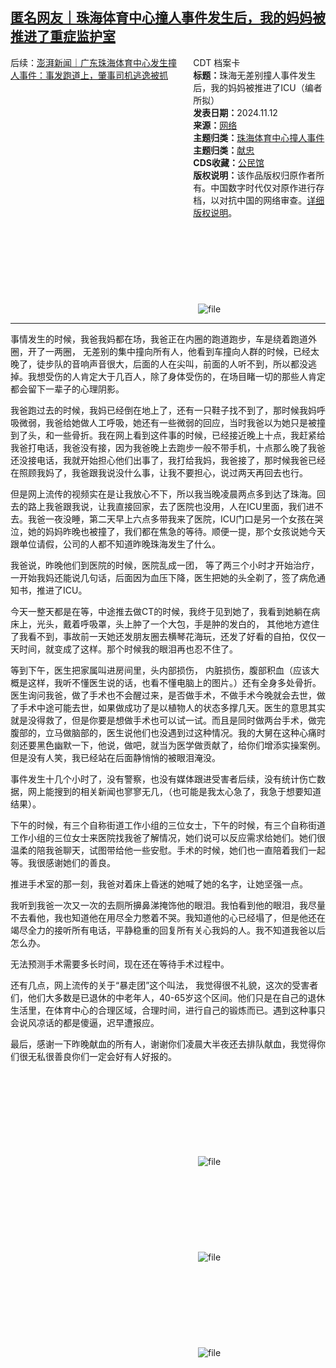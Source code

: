 <!--1731412399000-->
[匿名网友｜珠海体育中心撞人事件发生后，我的妈妈被推进了重症监护室](https://chinadigitaltimes.net/chinese/712991.html)
------

<div style="width:42%;float:right;padding-left:20px;"><div class="su-spoiler su-spoiler-style-fancy su-spoiler-icon-chevron-circle su-spoiler-closed" data-scroll-offset="0" data-anchor-in-url="no"><div class="su-spoiler-title" tabindex="0" role="button"><span class="su-spoiler-icon"></span>CDT 档案卡</div><div class="su-spoiler-content su-u-clearfix su-u-trim"><strong>标题：</strong>珠海无差别撞人事件发生后，我的妈妈被推进了ICU（编者所拟）<br><strong>发表日期：</strong>2024.11.12<br><strong>来源：</strong><a href="" target="_blank">网络</a><br><strong>主题归类：</strong><a href="https://chinadigitaltimes.net/space/珠海体育中心撞人事件" target="_blank">珠海体育中心撞人事件</a><br><strong>主题归类：</strong><a href="https://chinadigitaltimes.net/space/献忠" target="_blank">献忠</a><br><strong>CDS收藏：</strong><a href="https://chinadigitaltimes.net/space/%E5%85%AC%E6%B0%91%E9%A6%86" target="_blank" rel="noopener">公民馆</a><br><strong>版权说明：</strong>该作品版权归原作者所有。中国数字时代仅对原作进行存档，以对抗中国的网络审查。<a href="https://chinadigitaltimes.net/chinese/copyright">详细版权说明</a>。</div></div></div><p>后续：<a href="https://news.qq.com/rain/a/20241111A09T2Q00" title="澎湃新闻｜广东珠海体育中心发生撞人事件：事发跑道上，肇事司机逃逸被抓">澎湃新闻｜广东珠海体育中心发生撞人事件：事发跑道上，肇事司机逃逸被抓</a></p><p><img decoding="async" src="data:image/svg+xml,%3Csvg%20xmlns='http://www.w3.org/2000/svg'%20viewBox='0%200%200%200'%3E%3C/svg%3E" alt="file" data-lazy-src="https://chinadigitaltimes.net/chinese/files/2024/11/image-1731409291927.png"><noscript><img decoding="async" src="https://chinadigitaltimes.net/chinese/files/2024/11/image-1731409291927.png" alt="file"></noscript></p><hr><p>事情发生的时候，我爸我妈都在场，我爸正在内圈的跑道跑步，车是绕着跑道外圈，开了一两圈， 无差别的集中撞向所有人，他看到车撞向人群的时候，已经太晚了，徒步队的音响声音很大，后面的人在尖叫，前面的人听不到，所以都没逃掉。我想受伤的人肯定大于几百人，除了身体受伤的，在场目睹一切的那些人肯定都会留下一辈子的心理阴影。</p><p>我爸跑过去的时候，我妈已经倒在地上了，还有一只鞋子找不到了，那时候我妈呼吸微弱，我爸给她做人工呼吸，她还有一些微弱的回应，当时我爸以为她只是被撞到了头，和一些骨折。我在网上看到这件事的时候，已经接近晚上十点，我赶紧给我爸打电话，我爸没有接，因为我爸晚上去跑步一般不带手机，十点那么晚了我爸还没接电话，我就开始担心他们出事了，我打给我妈，我爸接了，那时候我爸已经在照顾我妈了，我爸跟我说没什么事，让我不要担心，说过两天再回去也行。</p><p>但是网上流传的视频实在是让我放心不下，所以我当晚凌晨两点多到达了珠海。回去的路上我爸跟我说，让我直接回家，去了医院也没用，人在ICU里面，我们进不去。我爸一夜没睡，第二天早上六点多带我来了医院，ICU门口是另一个女孩在哭泣，她的妈妈昨晚也被撞了，我们都在焦急的等待。顺便一提，那个女孩说她今天跟单位请假，公司的人都不知道昨晚珠海发生了什么。</p><p>我爸说，昨晚他们到医院的时候，医院乱成一团， 等了两三个小时才开始治疗，一开始我妈还能说几句话，后面因为血压下降，医生把她的头全剃了，签了病危通知书，推进了ICU。</p><p>今天一整天都是在等，中途推去做CT的时候，我终于见到她了，我看到她躺在病床上，光头，戴着呼吸罩，头上肿了一个大包，手是肿的发白的， 其他地方遮住了我看不到，事故前一天她还发朋友圈去横琴花海玩，还发了好看的自拍，仅仅一天时间，就变成了这样。那个时候我的眼泪再也忍不住了。</p><p>等到下午，医生把家属叫进房间里，头内部损伤， 内脏损伤，腹部积血（应该大概是这样，我听不懂医生说的话，也看不懂电脑上的图片。）还有全身多处骨折。医生询问我爸，做了手术也不会醒过来，是否做手术，不做手术今晚就会去世，做了手术中途可能去世，如果做成功了是以植物人的状态多撑几天。医生的意思其实就是没得救了，但是你要是想做手术也可以试一试。而且是同时做两台手术，做完腹部的，立马做脑部的，医生说他们也没遇到过这种情况。我的大舅在这种心痛时刻还要黑色幽默一下，他说，做吧，就当为医学做贡献了，给你们增添实操案例。但是没有人笑，我已经站在后面静悄悄的被眼泪淹没。</p><p>事件发生十几个小时了，没有警察，也没有媒体跟进受害者后续，没有统计伤亡数据，网上能搜到的相关新闻也寥寥无几，（也可能是我太心急了，我急于想要知道结果）。</p><p>下午的时候，有三个自称街道工作小组的三位女士，下午的时候，有三个自称街道工作小组的三位女士来医院找我爸了解情况，她们说可以反应需求给她们。她们很温柔的陪我爸聊天，试图带给他一些安慰。手术的时候，她们也一直陪着我们一起等。我很感谢她们的善良。</p><p>推进手术室的那一刻，我爸对着床上昏迷的她喊了她的名字，让她坚强一点。</p><p>我听到我爸一次又一次的去厕所擤鼻涕掩饰他的眼泪。我怕看到他的眼泪，我尽量不去看他，我也知道他在用尽全力憋着不哭。我知道他的心已经塌了，但是他还在竭尽全力的接听所有电话，平静稳重的回复所有关心我妈的人。我不知道我爸以后怎么办。</p><p>无法预测手术需要多长时间，现在还在等待手术过程中。</p><p>还有几点，网上流传的关于“暴走团”这个叫法， 我觉得很不礼貌，这次的受害者们，他们大多数是已退休的中老年人，40-65岁这个区间。他们只是在自己的退休生活里，在体育中心的合理区域，合理时间，进行自己的锻炼而已。遇到这种事只会说风凉话的都是傻逼，迟早遭报应。</p><p>最后，感谢一下昨晚献血的所有人，谢谢你们凌晨大半夜还去排队献血，我觉得你们很无私很善良你们一定会好有人好报的。</p><p><img decoding="async" src="data:image/svg+xml,%3Csvg%20xmlns='http://www.w3.org/2000/svg'%20viewBox='0%200%200%200'%3E%3C/svg%3E" alt="file" data-lazy-src="https://chinadigitaltimes.net/chinese/files/2024/11/image-1731412130996.png"><noscript><img decoding="async" src="https://chinadigitaltimes.net/chinese/files/2024/11/image-1731412130996.png" alt="file"></noscript><br><img decoding="async" src="data:image/svg+xml,%3Csvg%20xmlns='http://www.w3.org/2000/svg'%20viewBox='0%200%200%200'%3E%3C/svg%3E" alt="file" data-lazy-src="https://chinadigitaltimes.net/chinese/files/2024/11/image-1731412137157.png"><noscript><img decoding="async" src="https://chinadigitaltimes.net/chinese/files/2024/11/image-1731412137157.png" alt="file"></noscript><br><img decoding="async" src="data:image/svg+xml,%3Csvg%20xmlns='http://www.w3.org/2000/svg'%20viewBox='0%200%200%200'%3E%3C/svg%3E" alt="file" data-lazy-src="https://chinadigitaltimes.net/chinese/files/2024/11/image-1731412142644.png"><noscript><img decoding="async" src="https://chinadigitaltimes.net/chinese/files/2024/11/image-1731412142644.png" alt="file"></noscript></p><div class="addtoany_share_save_container addtoany_content addtoany_content_bottom"><div class="a2a_kit a2a_kit_size_32 addtoany_list" data-a2a-url="https://chinadigitaltimes.net/chinese/712991.html" data-a2a-title="匿名网友｜珠海体育中心撞人事件发生后，我的妈妈被推进了重症监护室"><a class="a2a_button_facebook" href="https://www.addtoany.com/add_to/facebook?linkurl=https%3A%2F%2Fchinadigitaltimes.net%2Fchinese%2F712991.html&amp;linkname=%E5%8C%BF%E5%90%8D%E7%BD%91%E5%8F%8B%EF%BD%9C%E7%8F%A0%E6%B5%B7%E4%BD%93%E8%82%B2%E4%B8%AD%E5%BF%83%E6%92%9E%E4%BA%BA%E4%BA%8B%E4%BB%B6%E5%8F%91%E7%94%9F%E5%90%8E%EF%BC%8C%E6%88%91%E7%9A%84%E5%A6%88%E5%A6%88%E8%A2%AB%E6%8E%A8%E8%BF%9B%E4%BA%86%E9%87%8D%E7%97%87%E7%9B%91%E6%8A%A4%E5%AE%A4" title="Facebook" rel="nofollow noopener" target="_blank"></a><a class="a2a_button_twitter" href="https://www.addtoany.com/add_to/twitter?linkurl=https%3A%2F%2Fchinadigitaltimes.net%2Fchinese%2F712991.html&amp;linkname=%E5%8C%BF%E5%90%8D%E7%BD%91%E5%8F%8B%EF%BD%9C%E7%8F%A0%E6%B5%B7%E4%BD%93%E8%82%B2%E4%B8%AD%E5%BF%83%E6%92%9E%E4%BA%BA%E4%BA%8B%E4%BB%B6%E5%8F%91%E7%94%9F%E5%90%8E%EF%BC%8C%E6%88%91%E7%9A%84%E5%A6%88%E5%A6%88%E8%A2%AB%E6%8E%A8%E8%BF%9B%E4%BA%86%E9%87%8D%E7%97%87%E7%9B%91%E6%8A%A4%E5%AE%A4" title="Twitter" rel="nofollow noopener" target="_blank"></a><a class="a2a_button_telegram" href="https://www.addtoany.com/add_to/telegram?linkurl=https%3A%2F%2Fchinadigitaltimes.net%2Fchinese%2F712991.html&amp;linkname=%E5%8C%BF%E5%90%8D%E7%BD%91%E5%8F%8B%EF%BD%9C%E7%8F%A0%E6%B5%B7%E4%BD%93%E8%82%B2%E4%B8%AD%E5%BF%83%E6%92%9E%E4%BA%BA%E4%BA%8B%E4%BB%B6%E5%8F%91%E7%94%9F%E5%90%8E%EF%BC%8C%E6%88%91%E7%9A%84%E5%A6%88%E5%A6%88%E8%A2%AB%E6%8E%A8%E8%BF%9B%E4%BA%86%E9%87%8D%E7%97%87%E7%9B%91%E6%8A%A4%E5%AE%A4" title="Telegram" rel="nofollow noopener" target="_blank"></a><a class="a2a_button_reddit" href="https://www.addtoany.com/add_to/reddit?linkurl=https%3A%2F%2Fchinadigitaltimes.net%2Fchinese%2F712991.html&amp;linkname=%E5%8C%BF%E5%90%8D%E7%BD%91%E5%8F%8B%EF%BD%9C%E7%8F%A0%E6%B5%B7%E4%BD%93%E8%82%B2%E4%B8%AD%E5%BF%83%E6%92%9E%E4%BA%BA%E4%BA%8B%E4%BB%B6%E5%8F%91%E7%94%9F%E5%90%8E%EF%BC%8C%E6%88%91%E7%9A%84%E5%A6%88%E5%A6%88%E8%A2%AB%E6%8E%A8%E8%BF%9B%E4%BA%86%E9%87%8D%E7%97%87%E7%9B%91%E6%8A%A4%E5%AE%A4" title="Reddit" rel="nofollow noopener" target="_blank"></a><a class="a2a_button_whatsapp" href="https://www.addtoany.com/add_to/whatsapp?linkurl=https%3A%2F%2Fchinadigitaltimes.net%2Fchinese%2F712991.html&amp;linkname=%E5%8C%BF%E5%90%8D%E7%BD%91%E5%8F%8B%EF%BD%9C%E7%8F%A0%E6%B5%B7%E4%BD%93%E8%82%B2%E4%B8%AD%E5%BF%83%E6%92%9E%E4%BA%BA%E4%BA%8B%E4%BB%B6%E5%8F%91%E7%94%9F%E5%90%8E%EF%BC%8C%E6%88%91%E7%9A%84%E5%A6%88%E5%A6%88%E8%A2%AB%E6%8E%A8%E8%BF%9B%E4%BA%86%E9%87%8D%E7%97%87%E7%9B%91%E6%8A%A4%E5%AE%A4" title="WhatsApp" rel="nofollow noopener" target="_blank"></a><a class="a2a_button_email" href="https://www.addtoany.com/add_to/email?linkurl=https%3A%2F%2Fchinadigitaltimes.net%2Fchinese%2F712991.html&amp;linkname=%E5%8C%BF%E5%90%8D%E7%BD%91%E5%8F%8B%EF%BD%9C%E7%8F%A0%E6%B5%B7%E4%BD%93%E8%82%B2%E4%B8%AD%E5%BF%83%E6%92%9E%E4%BA%BA%E4%BA%8B%E4%BB%B6%E5%8F%91%E7%94%9F%E5%90%8E%EF%BC%8C%E6%88%91%E7%9A%84%E5%A6%88%E5%A6%88%E8%A2%AB%E6%8E%A8%E8%BF%9B%E4%BA%86%E9%87%8D%E7%97%87%E7%9B%91%E6%8A%A4%E5%AE%A4" title="Email" rel="nofollow noopener" target="_blank"></a><a class="a2a_button_copy_link" href="https://www.addtoany.com/add_to/copy_link?linkurl=https%3A%2F%2Fchinadigitaltimes.net%2Fchinese%2F712991.html&amp;linkname=%E5%8C%BF%E5%90%8D%E7%BD%91%E5%8F%8B%EF%BD%9C%E7%8F%A0%E6%B5%B7%E4%BD%93%E8%82%B2%E4%B8%AD%E5%BF%83%E6%92%9E%E4%BA%BA%E4%BA%8B%E4%BB%B6%E5%8F%91%E7%94%9F%E5%90%8E%EF%BC%8C%E6%88%91%E7%9A%84%E5%A6%88%E5%A6%88%E8%A2%AB%E6%8E%A8%E8%BF%9B%E4%BA%86%E9%87%8D%E7%97%87%E7%9B%91%E6%8A%A4%E5%AE%A4" title="Copy Link" rel="nofollow noopener" target="_blank"></a><a class="a2a_dd addtoany_share_save addtoany_share" href="https://www.addtoany.com/share"></a></div></div>
